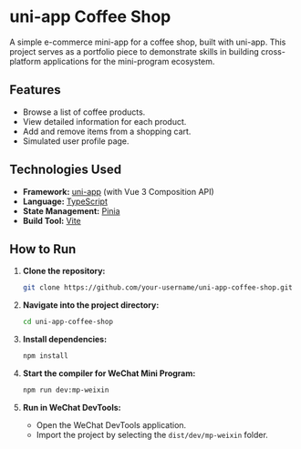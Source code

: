 # uni-app Coffee Shop

A simple e-commerce mini-app for a coffee shop, built with uni-app. This project serves as a portfolio piece to demonstrate skills in building cross-platform applications for the mini-program ecosystem.

## Features

-   Browse a list of coffee products.
-   View detailed information for each product.
-   Add and remove items from a shopping cart.
-   Simulated user profile page.

## Technologies Used

-   **Framework:** [uni-app](https://uniapp.dcloud.io/) (with Vue 3 Composition API)
-   **Language:** [TypeScript](https://www.typescriptlang.org/)
-   **State Management:** [Pinia](https://pinia.vuejs.org/)
-   **Build Tool:** [Vite](https://vitejs.dev/)

## How to Run

1.  **Clone the repository:**
    ```bash
    git clone https://github.com/your-username/uni-app-coffee-shop.git
    ```

2.  **Navigate into the project directory:**
    ```bash
    cd uni-app-coffee-shop
    ```

3.  **Install dependencies:**
    ```bash
    npm install
    ```

4.  **Start the compiler for WeChat Mini Program:**
    ```bash
    npm run dev:mp-weixin
    ```

5.  **Run in WeChat DevTools:**
    -   Open the WeChat DevTools application.
    -   Import the project by selecting the `dist/dev/mp-weixin` folder.